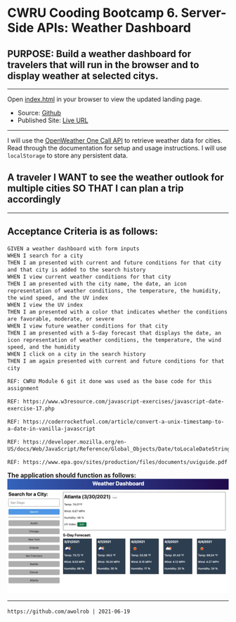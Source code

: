 # CWRU Cooding Bootcamp 6. Server-Side APIs: Weather Dashboard

## PURPOSE: Build a weather dashboard for travelers that will run in the browser and to display weather at selected citys.

** **
Open [index.html](./index.html) in your browser to view the updated landing page.
   - Source: [Github](https://github.com/awolrob/weather-dashboard)
   - Published Site: [Live URL](https://awolrob.github.io/weather-dashboard/)
** **

I will use the [OpenWeather One Call API](https://openweathermap.org/api/one-call-api) to retrieve weather data for cities. Read through the documentation for setup and usage instructions. I will use `localStorage` to store any persistent data.

## A traveler I WANT to see the weather outlook for multiple cities SO THAT I can plan a trip accordingly
** **
## Acceptance Criteria is as follows:

```
GIVEN a weather dashboard with form inputs
WHEN I search for a city
THEN I am presented with current and future conditions for that city and that city is added to the search history
WHEN I view current weather conditions for that city
THEN I am presented with the city name, the date, an icon representation of weather conditions, the temperature, the humidity, the wind speed, and the UV index
WHEN I view the UV index
THEN I am presented with a color that indicates whether the conditions are favorable, moderate, or severe
WHEN I view future weather conditions for that city
THEN I am presented with a 5-day forecast that displays the date, an icon representation of weather conditions, the temperature, the wind speed, and the humidity
WHEN I click on a city in the search history
THEN I am again presented with current and future conditions for that city
```

```
REF: CWRU Module 6 git it done was used as the base code for this assignment
```
```
REF: https://www.w3resource.com/javascript-exercises/javascript-date-exercise-17.php
```
```
REF: https://coderrocketfuel.com/article/convert-a-unix-timestamp-to-a-date-in-vanilla-javascript
```
```
REF: https://developer.mozilla.org/en-US/docs/Web/JavaScript/Reference/Global_Objects/Date/toLocaleDateString
```
```
REF: https://www.epa.gov/sites/production/files/documents/uviguide.pdf
```

**The application should function as follows:**
![weather dashboard demo](./assets/images/06-server-side-apis-homework-demo.png)

- - -
` https://github.com/awolrob | 2021-06-19 `